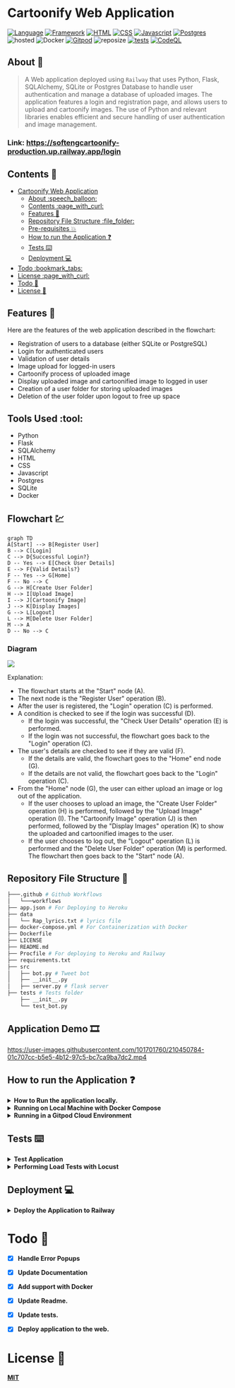 # Cartoonify Web Application 
[![Language](https://img.shields.io/badge/Python-darkblue.svg?style=flat&logo=python&logoColor=white)](https://www.python.org)
[![Framework](https://img.shields.io/badge/Flask-darkgreen.svg?style=flat&logo=flask&logoColor=white)](https://github.com/Nneji123/SoftEngCartoonify)
[![HTML](https://img.shields.io/badge/HTML-black.svg?style=flat&logo=html5&logoColor=white)](https://github.com/Nneji123/SoftEngCartoonify)
[![CSS](https://img.shields.io/badge/CSS-blue.svg?style=flat&logo=css3&logoColor=white)](https://github.com/Nneji123/SoftEngCartoonify)
[![Javascript](https://img.shields.io/badge/Javascript-yellow.svg?style=flat&logo=html5&logoColor=white)](https://github.com/Nneji123/SoftEngCartoonify)
[![Postgres](https://img.shields.io/badge/Postgres-darkblue.svg?style=flat&logo=html5&logoColor=white)](https://github.com/Nneji123/SoftEngCartoonify)
![hosted](https://img.shields.io/badge/Railway-430098?style=flat&logo=railway&logoColor=white)
![Docker](https://img.shields.io/badge/Docker-blue?style=flat&logo=docker&logoColor=white)
[![Gitpod](https://img.shields.io/badge/Gitpod-orange?style=flat&logo=gitpod&logoColor=white)](https://gitpod.io/#https://github.com/Nneji123/SoftEngCartoonify)
![reposize](https://img.shields.io/github/repo-size/Nneji123/SoftEngCartoonify)
[![tests](https://github.com/Nneji123/SoftEngCartoonify/actions/workflows/test.yml/badge.svg)](https://github.com/Nneji123/SoftEngCartoonify/actions/workflows/test.yml)
[![CodeQL](https://github.com/Nneji123/SoftEngCartoonify/actions/workflows/codeql.yml/badge.svg)](https://github.com/Nneji123/SoftEngCartoonify/actions/workflows/codeql.yml)



## About :speech_balloon:
>A Web application deployed using `Railway` that uses Python, Flask, SQLAlchemy, SQLite or Postgres Database to handle user authentication and manage a database of uploaded images. The application features a login and registration page, and allows users to upload and cartoonify images. The use of Python and relevant libraries enables efficient and secure handling of user authentication and image management.



### Link: https://softengcartoonify-production.up.railway.app/login




## Contents :page_with_curl:
- [Cartoonify Web Application](#cartoonify-web-application)
  - [About :speech\_balloon:](#about-speech_balloon)
  - [Contents :page\_with\_curl:](#contents-page_with_curl)
  - [Features :star2:](#features-star2)
  - [Repository File Structure :file\_folder:](#repository-file-structure-file_folder)
  - [Pre-requisites :boom:](#pre-requisites-boom)
  - [How to run the Application :question:](#how-to-run-the-application-question)
  - [Tests :keyboard:](#tests-keyboard)
  - [Deployment :computer:](#deployment-computer)
- [Todo :bookmark\_tabs:](#todo-bookmark_tabs)
- [License :page\_with\_curl:](#license-page_with_curl)
- [Todo :bookmark_tabs:](#todo--bookmark-tabs-)
- [License :page_with_curl:](#license--page-with-curl-)



## Features :star2:
Here are the features of the web application described in the flowchart:
- Registration of users to a database (either SQLite or PostgreSQL)
- Login for authenticated users
- Validation of user details
- Image upload for logged-in users
- Cartoonify process of uploaded image
- Display uploaded image and cartoonified image to logged in user
- Creation of a user folder for storing uploaded images
- Deletion of the user folder upon logout to free up space

## Tools Used :tool:
- Python
- Flask
- SQLAlchemy
- HTML
- CSS
- Javascript
- Postgres
- SQLite
- Docker



## Flowchart :chart:
```mermaid
graph TD
A[Start] --> B[Register User]
B --> C[Login]
C --> D{Successful Login?}
D -- Yes --> E[Check User Details]
E --> F{Valid Details?}
F -- Yes --> G[Home]
F -- No --> C
G --> H[Create User Folder]
H --> I[Upload Image]
I --> J[Cartoonify Image]
J --> K[Display Images]
G --> L[Logout]
L --> M[Delete User Folder]
M --> A
D -- No --> C
```

### Diagram
[![](https://mermaid.ink/img/pako:eNplkctuwjAQRX_F8hp-IItWEPMIhS5KqVTZLEbxECwcO7KdBYr49zoDfUjdee6Zx53xwGuvkRe8CdCd2btQbib3CUI6sun0ic3lGzYmJgzsEDEclZuTXsqtb4zLcUmxGPZ9XWOMp94yQs835URm7BMjpSxkecb6Qn2YwATGxly_ILgcPsAa_a2Pxcu_xSu59i0eH-qrv5tQbkWPtSwDQsJ776W3mqyuCVby0FkPmlUtNGOLiuSNLPOW3jtzuv6gDaEXKUzsLDz00eV9znbc2vcpC1sSdlKgxX-DdwRnjwP8uuUT3mJoweh88UE5xhRPZ2xR8SI_NYSL4srdch70ye-vruZFCj1OeN_pvKAwkD-q5cUJbMTbF6wujiM?type=png)](https://mermaid.live/edit#pako:eNplkctuwjAQRX_F8hp-IItWEPMIhS5KqVTZLEbxECwcO7KdBYr49zoDfUjdee6Zx53xwGuvkRe8CdCd2btQbib3CUI6sun0ic3lGzYmJgzsEDEclZuTXsqtb4zLcUmxGPZ9XWOMp94yQs835URm7BMjpSxkecb6Qn2YwATGxly_ILgcPsAa_a2Pxcu_xSu59i0eH-qrv5tQbkWPtSwDQsJ776W3mqyuCVby0FkPmlUtNGOLiuSNLPOW3jtzuv6gDaEXKUzsLDz00eV9znbc2vcpC1sSdlKgxX-DdwRnjwP8uuUT3mJoweh88UE5xhRPZ2xR8SI_NYSL4srdch70ye-vruZFCj1OeN_pvKAwkD-q5cUJbMTbF6wujiM)



Explanation:
- The flowchart starts at the "Start" node (A).
- The next node is the "Register User" operation (B).
- After the user is registered, the "Login" operation (C) is performed.
- A condition is checked to see if the login was successful (D).
  - If the login was successful, the "Check User Details" operation (E) is performed.
  - If the login was not successful, the flowchart goes back to the "Login" operation (C).
- The user's details are checked to see if they are valid (F).
  - If the details are valid, the flowchart goes to the "Home" end node (G).
  - If the details are not valid, the flowchart goes back to the "Login" operation (C).
- From the "Home" node (G), the user can either upload an image or log out of the application.
  - If the user chooses to upload an image, the "Create User Folder" operation (H) is performed, followed by the "Upload Image" operation (I). The "Cartoonify Image" operation (J) is then performed, followed by the "Display Images" operation (K) to show the uploaded and cartoonified images to the user.
  - If the user chooses to log out, the "Logout" operation (L) is performed and the "Delete User Folder" operation (M) is performed. The flowchart then goes back to the "Start" node (A).




## Repository File Structure :file_folder:
```bash
├───.github # Github Workflows
│   └───workflows
├── app.json # For Deploying to Heroku
├── data
│   └── Rap_lyrics.txt # lyrics file
├── docker-compose.yml # For Containerization with Docker
├── Dockerfile
├── LICENSE 
├── README.md
├── Procfile # For deploying to Heroku and Railway
├── requirements.txt
├── src
│   ├── bot.py # Tweet bot
│   ├── __init__.py
│   ├── server.py # flask server
├── tests # Tests folder
    ├── __init__.py
    └── test_bot.py

```


 
## Application Demo :film_strip:


https://user-images.githubusercontent.com/101701760/210450784-01c707cc-b5e5-4b12-97c5-bc7ca9ba7dc2.mp4



## How to run the Application :question:
<details>
    <summary><b>How to Run the application locally.</b></summary>


To run the application locally do the following:

1. Clone this repository to your local machine
2. Make sure you have python installed. Visit this [link](https://www.python.org/downloads/) for more information on how to install python to your system.
3. Install the required libraries using pip: `pip install -r requirements.txt`
4. Create a file called `.env` in the root directory of your project. Put the necessary environment variables in this file
    * THIS IS JUST FOR TESTING. Once everything is tested and ready to deploy, you'll move these to environment variables.
    * ADD THIS FILE(`.env`) TO THE .gitignore so you're not putting your environment keys publicly on github!

**The environment variables needed are listed below**
```
POSTGRES=
SQLITE="sqlite:///../database.db"
SECRET_KEY
DATABASE_MODE
```

`Note: If **DATABASE_MODE** is set to **postgres**, a postgres database will be used else an sqlite database will be used.`

1. If you choose to use a local `sqlite` database make sure to initialize the database first by doing the following from your terminal
- Change the directory
```bash
cd src
```

- Run python
```bash
python3
from app import db
db.create_all()
```

- A local sqlite database named database.db will be created.

2. Test your changes locally by running `python app.py` from the src folder of this project.

</details>


<details> 
  <summary><b>Running on Local Machine with Docker Compose</b></summary>

**You can also run the application in a docker container using docker compose(if you have it installed)**

1. Clone the repository:
```bash
git clone https://github.com/Nneji123/SoftEngCartoonify.git
```

2. Change the directory:
```
cd SoftEngCartoonify
cd src
```

3. Edit the `app.py` file and add the keys directly instead of running from the environment

Example:
```python
POSTGRES = "postgresql://postgres:password@url:port/railway"
SQLITE = "sqlite:///../database.db"
SECRET_KEY="secret_key"
DATABASE_MODE="sqlite"

app.config["SECRET_KEY"] =SECRET_KEY

if DATABASE_MODE == "postgres":
    app.config["SQLALCHEMY_DATABASE_URI"] = POSTGRES
else:
    app.config["SQLALCHEMY_DATABASE_URI"] = SQLITE
```

The above is just an example.

4. Run the docker compose command
```docker
docker compose up -d --build 
```
And then the application should be running on `127.0.0.1:5000`
</details>


<details> 
  <summary><b>Running in a Gitpod Cloud Environment</b></summary>


**Click the button below to start a new development environment:**

[![Open in Gitpod](https://gitpod.io/button/open-in-gitpod.svg)](https://gitpod.io/#https://github.com/Nneji123/SoftEngCartoonify)
</details>

## Tests :keyboard:
<details> 
  <summary><b>Test Application</b></summary>

To test the API functions do the following:
1. Clone the repository:
```
git clone https://github.com/Nneji123/SoftEngCartoonify.git
```
2. Change the working directory and install the requirements and pytest:
```
cd SoftEngCartoonify
cd src
pip install -r requirements.txt
```
3. Move to the tests folder and run the tests
```
pip install pytest
pytest tests
```
</details>

<details> 
  <summary><b>Performing Load Tests with Locust</b></summary>


 </details> 

## Deployment :computer:

<details>
    <summary><b>Deploy the Application to Railway<b></summary>
Click the button below to deploy the application to railway

[![Deploy on Railway](https://railway.app/button.svg)](https://railway.app/new/template/k_WXDI?referralCode=ZYOf2M)

</details>


# Todo :bookmark_tabs:
- [x] Handle Error Popups
- [x] Update Documentation
- [x] Add support with Docker
- [x] Update Readme.
- [x] Update tests.
- [x] Deploy application to the web.


# License :page_with_curl:
[MIT](https://github.com/Nneji123/SoftEngCartoonify/LICENSE)
